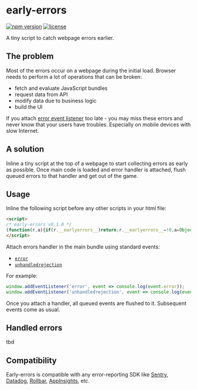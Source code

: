 # early-errors
[![npm version](https://img.shields.io/npm/v/early-errors)](https://www.npmjs.com/package/early-errors)
[![license](https://img.shields.io/npm/l/early-errors)](https://github.com/vitalets/early-errors/blob/main/LICENSE)

A tiny script to catch webpage errors earlier.

## The problem
Most of the errors occur on a webpage during the initial load. Browser needs to perform a lot of operations that can be broken: 
  - fetch and evaluate JavaScript bundles
  - request data from API
  - modify data due to business logic
  - build the UI

If you attach [error event listener](https://developer.mozilla.org/en-US/docs/Web/API/Window/error_event) too late - you may miss these errors and never know that your users have troubles. Especially on mobile devices with slow Internet.

## A solution
Inline a tiny script at the top of a webpage to start collecting errors as early as possible. Once main code is loaded and error handler is attached, flush queued errors to that handler and get out of the game.

## Usage
Inline the following script before any other scripts in your html file:
```html
<script>
/* early-errors v0.1.0 */
(function(r,a){if(r.__earlyerrors__)return;r.__earlyerrors__=!0,a=Object.assign({max:50},a);var c=i("error"),d=i("unhandledrejection"),v=r.addEventListener;r.addEventListener=function(t,e,u){return t==="error"&&c(e),t==="unhandledrejection"&&d(e),v.call(r,t,e,u)};function i(t){var e=[],u=!1,s;r.addEventListener(t,function(n){!u&&e.length<a.max&&e.push(n)});var f="on"+t;r[f]=function(){if(s)return s.apply(r,arguments)},Object.defineProperty(r,f,{get:function(){return s},set:function(n){s=n,l(n)}});function l(n){for(u=!0;e.length;)try{var o=e.shift();t==="error"&&n===s?n(o.message,o.filename,o.lineno,o.colno,o.error):n(o)}catch(h){console.error(h)}}return l}})(window);
</script>
```

Attach errors handler in the main bundle using standard events:

* [`error`](https://developer.mozilla.org/en-US/docs/Web/API/Window/error_event)
* [`unhandledrejection`](https://developer.mozilla.org/en-US/docs/Web/API/Window/unhandledrejection_event)

For example:
```js
window.addEventListener('error', event => console.log(event.error));
window.addEventListener('unhandledrejection', event => console.log(event.reason));
``` 

Once you attach a handler, all queued events are flushed to it. Subsequent events come as usual.

## Handled errors
tbd

## Compatibility
Early-errors is compatible with any error-reporting SDK like [Sentry](https://sentry.io), [Datadog](https://www.datadoghq.com/), [Rollbar](https://docs.rollbar.com/docs/browser-js), [AppInsights](https://github.com/microsoft/ApplicationInsights-JS), etc.